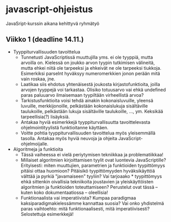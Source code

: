 # javascript-ohjeistus
JavaSript-kurssin aikana kehittyvä ryhmätyö

## Viikko 1 (deadline 14.11.)

* Tyyppiturvallisuuden tavoittelua
  * Tunnetusti JavaScriptissä muuttujilla yms. ei ole tyyppiä, mutta arvoilla on. Kielessä on joukko arvon tyypin tutkimisen välineitä, mutta ehkei niitä ole tarpeeksi ja ehkeivät ne ole tarpeeksi tiukkoja. Esimerkiksi parseInt hyväksyy numeromerkkien jonon perään mitä vain roskaa, jne.
  * Laatikaa siis ehdotus yhtenäisestä joukosta kirjastofunktioita, joilla arvojen tyyppejä voi tarkastaa. Olisiko totuusarvo vai ehkä undefined paras paluuarvo ilmaisemaan tyypiltään virheellistä arvoa?
  * Tarkistusfunktioita voisi tehdä ainakin kokonaisluvuille, yleensä luvuille, merkkijonoille, pelkästään kokonaislukuja sisältäville taulukoille, pelkästään lukuja sisältäville taulukoille, ..., ym. Keksikää tarpeellisia(?) lisäyksiä.
  * Antakaa hyviä esimerkkejä tyyppiturvallisuutta tavoittelevasta ohjelmointityylistä funktioitanne käyttäen.
  * Voitte pohtia tyyppiturvallisuuden tavoittelua myös yleisemmällä tasolla. Antakaa myös hyviä neuvoja ja ohjeita JavaScript-ohjelmoijalle.
* Algoritmeja ja funktioita
  * Tässä vaiheessa ei vielä periytymisen tekniikkaa ja problematiikkaa!
  * Millaiset algoritmien kirjoittamisen tyylit ovat luontevia JavaScriptille? Erityisesti: miten muuttujien, parametrien ja funktioiden   tyypittömyys pitäisi ottaa huomioon? Pitäisikö tyypittömyyden hyväksikäyttöä välttää ja pyrkiä "javamaiseen" tyyliin? Vai tarjoaako   * tyypittömyys ehkä sittenkin oivallisia tekniikoita joustavien ja yleiskäyttöisten algoritmien ja funktioiden toteuttamiseen? Perustelut ovat tässä – kuten koko dokumentaatiossa – oleellisia!
  * Funktionaalista vai imperatiivista? Kumpaa paradigmaa kaksiparadigmakielessämme kannattaa suosia? Vai onko yhdistelmä paras vaihtoehto: mitä funktionaalisesti, mitä imperatiivisesti? Selostettuja esimerkkejä!
